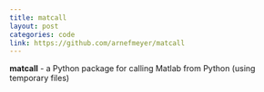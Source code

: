 ```yaml
---
title: matcall
layout: post
categories: code
link: https://github.com/arnefmeyer/matcall
---
```



**matcall** - a Python package for calling Matlab from Python (using temporary files)
